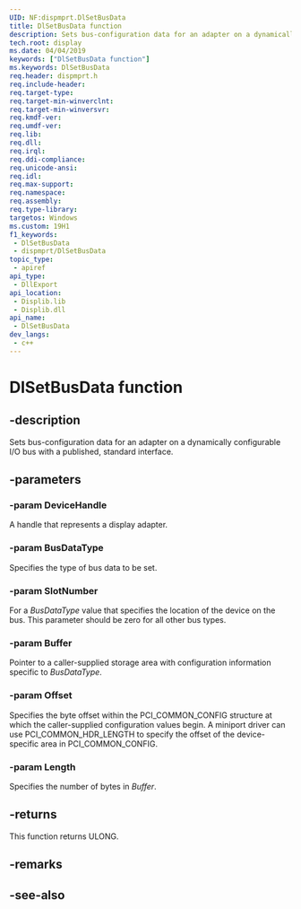 ```yaml
---
UID: NF:dispmprt.DlSetBusData
title: DlSetBusData function
description: Sets bus-configuration data for an adapter on a dynamically configurable I/O bus with a published, standard interface.
tech.root: display
ms.date: 04/04/2019
keywords: ["DlSetBusData function"]
ms.keywords: DlSetBusData
req.header: dispmprt.h
req.include-header: 
req.target-type: 
req.target-min-winverclnt: 
req.target-min-winversvr: 
req.kmdf-ver: 
req.umdf-ver: 
req.lib: 
req.dll: 
req.irql: 
req.ddi-compliance: 
req.unicode-ansi: 
req.idl: 
req.max-support: 
req.namespace: 
req.assembly: 
req.type-library: 
targetos: Windows
ms.custom: 19H1
f1_keywords:
 - DlSetBusData
 - dispmprt/DlSetBusData
topic_type:
 - apiref
api_type:
 - DllExport
api_location:
 - Displib.lib
 - Displib.dll
api_name:
 - DlSetBusData
dev_langs:
 - c++
---
```


# DlSetBusData function


## -description

Sets bus-configuration data for an adapter on a dynamically configurable I/O bus with a published, standard interface.

## -parameters

### -param DeviceHandle

A handle that represents a display adapter.

### -param BusDataType

Specifies the type of bus data to be set.

### -param SlotNumber

For a *BusDataType* value that specifies the location of the device on the bus. This parameter should be zero for all other bus types.

### -param Buffer

Pointer to a caller-supplied storage area with configuration information specific to <i>BusDataType</i>.

### -param Offset

Specifies the byte offset within the PCI_COMMON_CONFIG structure at which the caller-supplied configuration values begin. A miniport driver can use PCI_COMMON_HDR_LENGTH to specify the offset of the device-specific area in PCI_COMMON_CONFIG.

### -param Length

Specifies the number of bytes in *Buffer*.

## -returns

This function returns ULONG.

## -remarks

## -see-also

